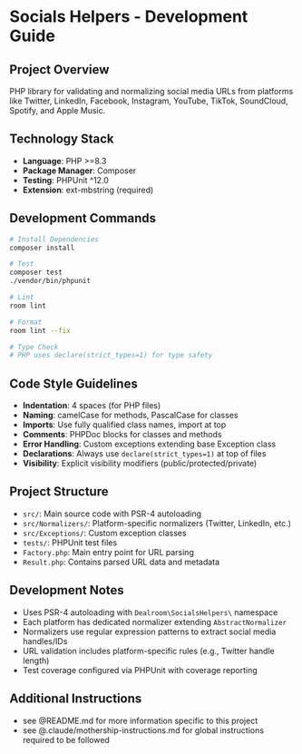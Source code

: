 # Socials Helpers - Development Guide

## Project Overview

PHP library for validating and normalizing social media URLs from platforms like Twitter, LinkedIn, Facebook, Instagram, YouTube, TikTok, SoundCloud, Spotify, and Apple Music.

## Technology Stack

- **Language**: PHP >=8.3
- **Package Manager**: Composer
- **Testing**: PHPUnit ^12.0
- **Extension**: ext-mbstring (required)

## Development Commands

```bash
# Install Dependencies
composer install

# Test
composer test
./vendor/bin/phpunit

# Lint
room lint

# Format
room lint --fix

# Type Check
# PHP uses declare(strict_types=1) for type safety
```

## Code Style Guidelines

- **Indentation**: 4 spaces (for PHP files)
- **Naming**: camelCase for methods, PascalCase for classes
- **Imports**: Use fully qualified class names, import at top
- **Comments**: PHPDoc blocks for classes and methods
- **Error Handling**: Custom exceptions extending base Exception class
- **Declarations**: Always use `declare(strict_types=1)` at top of files
- **Visibility**: Explicit visibility modifiers (public/protected/private)

## Project Structure

- `src/`: Main source code with PSR-4 autoloading
- `src/Normalizers/`: Platform-specific normalizers (Twitter, LinkedIn, etc.)
- `src/Exceptions/`: Custom exception classes
- `tests/`: PHPUnit test files
- `Factory.php`: Main entry point for URL parsing
- `Result.php`: Contains parsed URL data and metadata

## Development Notes

- Uses PSR-4 autoloading with `Dealroom\SocialsHelpers\` namespace
- Each platform has dedicated normalizer extending `AbstractNormalizer`
- Normalizers use regular expression patterns to extract social media handles/IDs
- URL validation includes platform-specific rules (e.g., Twitter handle length)
- Test coverage configured via PHPUnit with coverage reporting

## Additional Instructions

- see @README.md for more information specific to this project
- see @.claude/mothership-instructions.md for global instructions required to be followed
